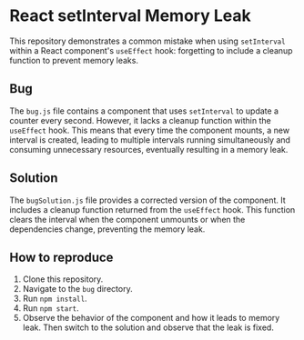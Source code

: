 # React setInterval Memory Leak

This repository demonstrates a common mistake when using `setInterval` within a React component's `useEffect` hook: forgetting to include a cleanup function to prevent memory leaks.

## Bug

The `bug.js` file contains a component that uses `setInterval` to update a counter every second. However, it lacks a cleanup function within the `useEffect` hook. This means that every time the component mounts, a new interval is created, leading to multiple intervals running simultaneously and consuming unnecessary resources, eventually resulting in a memory leak.

## Solution

The `bugSolution.js` file provides a corrected version of the component.  It includes a cleanup function returned from the `useEffect` hook. This function clears the interval when the component unmounts or when the dependencies change, preventing the memory leak.

## How to reproduce

1. Clone this repository.
2. Navigate to the `bug` directory.
3. Run `npm install`.
4. Run `npm start`.
5. Observe the behavior of the component and how it leads to memory leak. Then switch to the solution and observe that the leak is fixed.